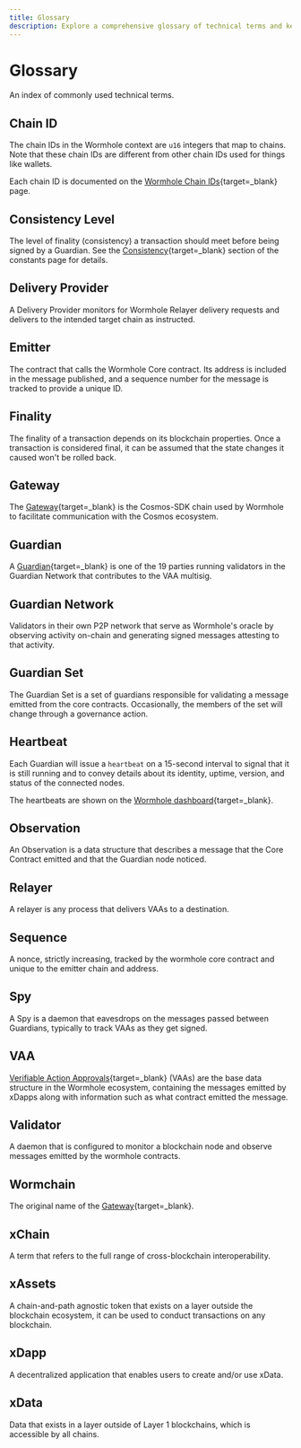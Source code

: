 ```yaml
---
title: Glossary
description: Explore a comprehensive glossary of technical terms and key concepts used in the Wormhole network.
---
```


# Glossary

An index of commonly used technical terms.

## Chain ID
The chain IDs in the Wormhole context are `u16` integers that map to chains. Note that these chain IDs are different from other chain IDs used for things like wallets.

Each chain ID is documented on the [Wormhole Chain IDs](#){target=\_blank} page. 
<!-- link to blockchain platforms page-->

## Consistency Level

The level of finality (consistency) a transaction should meet before being signed by a Guardian. See the [Consistency](#){target=\_blank} section of the constants page for details. <!-- Consistency Levels page -->

## Delivery Provider

A Delivery Provider monitors for Wormhole Relayer delivery requests and delivers to the intended target chain as instructed.

## Emitter

The contract that calls the Wormhole Core contract. Its address is included in the message published, and a sequence number for the message is tracked to provide a unique ID.

## Finality

The finality of a transaction depends on its blockchain properties. Once a transaction is considered final, it can be assumed that the state changes it caused won't be rolled back.

## Gateway

The [Gateway](/learn/messaging/gateway/){target=\_blank} is the Cosmos-SDK chain used by Wormhole to facilitate communication with the Cosmos ecosystem.

## Guardian

A [Guardian](/learn/infrastructure/guardians/){target=\_blank} is one of the 19 parties running validators in the Guardian Network that contributes to the VAA multisig.

## Guardian Network

Validators in their own P2P network that serve as Wormhole's oracle by observing activity on-chain and generating signed messages attesting to that activity.

## Guardian Set
The Guardian Set is a set of guardians responsible for validating a message emitted from the core contracts. Occasionally, the members of the set will change through a governance action.

## Heartbeat

Each Guardian will issue a `heartbeat` on a 15-second interval to signal that it is still running and to convey details about its identity, uptime, version, and status of the connected nodes.

The heartbeats are shown on the [Wormhole dashboard](https://wormhole-foundation.github.io/wormhole-dashboard/#/?endpoint=Mainnet){target=\_blank}.

## Observation

An Observation is a data structure that describes a message that the Core Contract emitted and that the Guardian node noticed.

## Relayer

A relayer is any process that delivers VAAs to a destination.

## Sequence
A nonce, strictly increasing, tracked by the wormhole core contract and unique to the emitter chain and address.

## Spy
A Spy is a daemon that eavesdrops on the messages passed between Guardians, typically to track VAAs as they get signed.

## VAA
[Verifiable Action Approvals](/learn/infrastructure/vaas/){target=\_blank} (VAAs) are the base data structure in the Wormhole ecosystem, containing the messages emitted by xDapps along with information such as what contract emitted the message.

## Validator
A daemon that is configured to monitor a blockchain node and observe messages emitted by the wormhole contracts.

## Wormchain
The original name of the [Gateway](/learn/glossary/#gateway){target=\_blank}.

## xChain
A term that refers to the full range of cross-blockchain interoperability.

## xAssets
A chain-and-path agnostic token that exists on a layer outside the blockchain ecosystem, it can be used to conduct transactions on any blockchain.

## xDapp
A decentralized application that enables users to create and/or use xData.

## xData
Data that exists in a layer outside of Layer 1 blockchains, which is accessible by all chains.


